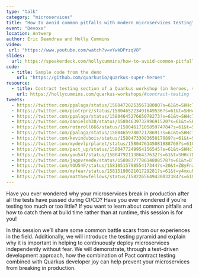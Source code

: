 ```yaml
---
type: "talk"
category: "microservices"
title: "How to avoid common pitfalls with modern microservices testing"
event: "Devoxx"
location: Antwerp
author: Eric Deandrea and Holly Cummins
video: 
 url: "https://www.youtube.com/watch?v=vYwkDPrzqV8"
slides:
  url: https://speakerdeck.com/hollycummins/how-to-avoid-common-pitfalls-with-modern-microservices-testing-c2a33ee0-ca9d-413e-b01e-cbd25853132a
code: 
  - title: Sample code from the demo
    url: "https://github.com/quarkusio/quarkus-super-heroes"
resource:
  - title: Contract testing section of a Quarkus workshop (in heroes, villains, and fight submodules)
    url: https://hollycummins.com/quarkus-workshops/#contract-testing
tweets:
  - https://twitter.com/ppalaga/status/1580472025356718080?s=61&t=SHHc7DjOsQZ-qWo5g7smIQ
  - https://twitter.com/piotrprz/status/1580465223491649536?s=61&t=SHHc7DjOsQZ-qWo5g7smIQ
  - https://twitter.com/ppalaga/status/1580464527665078273?s=61&t=SHHc7DjOsQZ-qWo5g7smIQ
  - https://twitter.com/danieloh30/status/1580463973299691520?s=61&t=SHHc7DjOsQZ-qWo5g7smIQ
  - https://twitter.com/rotnroll666/status/1580461710585974784?s=61&t=SHHc7DjOsQZ-qWo5g7smIQ
  - https://twitter.com/ppalaga/status/1580465978072178691?s=61&t=SHHc7DjOsQZ-qWo5g7smIQ
  - https://twitter.com/kevindubois/status/1580473308365017089?s=61&t=SHHc7DjOsQZ-qWo5g7smIQ
  - https://twitter.com/mydevlprplanet/status/1580476145081888768?s=61&t=SHHc7DjOsQZ-qWo5g7smIQ
  - https://twitter.com/pact_up/status/1580477249954156545?s=61&t=SHHc7DjOsQZ-qWo5g7smIQ
  - https://twitter.com/you54f/status/1580479211386437632?s=61&t=SHHc7DjOsQZ-qWo5g7smIQ
  - https://twitter.com/jagovreede/status/1580837778614808578?s=61&t=DTpTSSlH70ZqMEvjoffFFQ
  - https://twitter.com/YOU54F/status/1581051579855417344?s=20&t=ZByFnakHKklBJqzxCEK6HQ
  - https://twitter.com/myfear/status/1581519062101729281?s=61&t=y4mxuh6gCXYcWZ2gNnVMew
  - https://twitter.com/matthewfellows/status/1582265649430032384?s=61&t=5dSOqDo8AncZ6rbvjUhq_w
---
```


Have you ever wondered why your microservices break in production after all the tests have passed during CI/CD? Have you ever wondered if you’re testing too much or too little? If you want to learn about common pitfalls and how to catch them at build time rather than at runtime, this session is for you!


In this session we’ll share some common battle scars from our experiences in the field. Additionally, we will introduce the testing pyramid and explain why it is important in helping to continuously deploy microservices independently without fear. We will demonstrate, through a test-driven development approach, how the combination of Pact contract testing combined with Quarkus developer joy can help prevent your microservices from breaking in production.